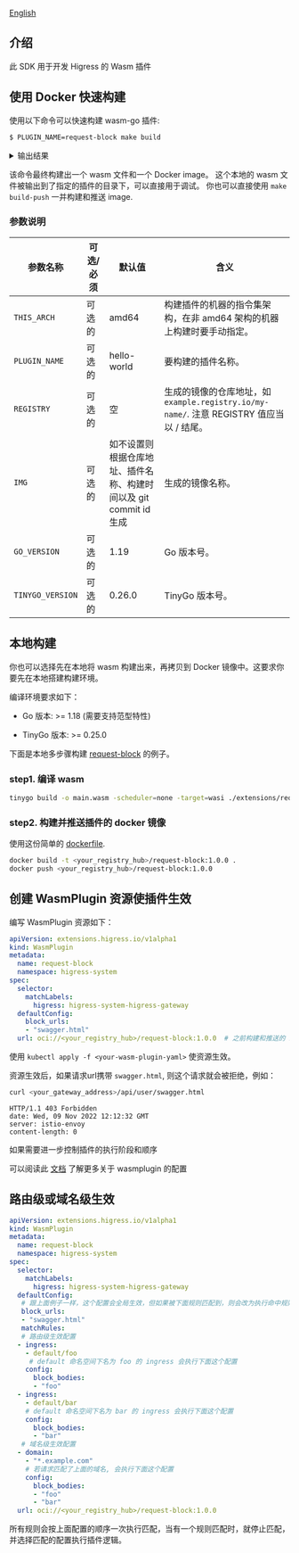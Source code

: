 [English](./README_EN.md)

## 介绍

此 SDK 用于开发 Higress 的 Wasm 插件

## 使用 Docker 快速构建

使用以下命令可以快速构建 wasm-go 插件:

```bash
$ PLUGIN_NAME=request-block make build
```

<details>
<summary>输出结果</summary>
<pre><code>
DOCKER_BUILDKIT=1 docker build --build-arg PLUGIN_NAME=request-block \
                               --build-arg THIS_ARCH= \
                               --build-arg GO_VERSION= \
                               --build-arg TINYGO_VERSION= \
                               -t request-block:20230213-170844-ca49714 \
                               -f DockerfileBuilder \
                               --output extensions/request-block .
[+] Building 84.6s (16/16)                                                                                                                                                                                                                                                0.0s 

image:            request-block:20230211-184334-f402f86
output wasm file: extensions/request-block/plugin.wasm
</code></pre>
</details>

该命令最终构建出一个 wasm 文件和一个 Docker image。
这个本地的 wasm 文件被输出到了指定的插件的目录下，可以直接用于调试。
你也可以直接使用 `make build-push` 一并构建和推送 image.

### 参数说明

| 参数名称             | 可选/必须 | 默认值                                      | 含义                                                                   |
|------------------|-------|------------------------------------------|----------------------------------------------------------------------|
| `THIS_ARCH`      | 可选的   | amd64                                    | 构建插件的机器的指令集架构，在非 amd64 架构的机器上构建时要手动指定。                               |
| `PLUGIN_NAME`    | 可选的   | hello-world                              | 要构建的插件名称。                                                            |
| `REGISTRY`       | 可选的   | 空                                        | 生成的镜像的仓库地址，如 `example.registry.io/my-name/`.  注意 REGISTRY 值应当以 / 结尾。 |
| `IMG`            | 可选的   | 如不设置则根据仓库地址、插件名称、构建时间以及 git commit id 生成 | 生成的镜像名称。                                                             |
| `GO_VERSION`     | 可选的   | 1.19                                     | Go 版本号。                                                              |
| `TINYGO_VERSION` | 可选的   | 0.26.0                                   | TinyGo 版本号。                                                          |

## 本地构建

你也可以选择先在本地将 wasm 构建出来，再拷贝到 Docker 镜像中。这要求你要先在本地搭建构建环境。

编译环境要求如下：

- Go 版本: >= 1.18 (需要支持范型特性)

- TinyGo 版本: >= 0.25.0

下面是本地多步骤构建 [request-block](extensions/request-block) 的例子。

### step1. 编译 wasm

```bash
tinygo build -o main.wasm -scheduler=none -target=wasi ./extensions/request-block/main.go
```

### step2. 构建并推送插件的 docker 镜像

使用这份简单的 [dockerfile](./Dockerfile).

```bash
docker build -t <your_registry_hub>/request-block:1.0.0 .
docker push <your_registry_hub>/request-block:1.0.0
```

## 创建 WasmPlugin 资源使插件生效

编写 WasmPlugin 资源如下：

```yaml
apiVersion: extensions.higress.io/v1alpha1
kind: WasmPlugin
metadata:
  name: request-block
  namespace: higress-system
spec:
  selector:
    matchLabels:
      higress: higress-system-higress-gateway
  defaultConfig:
    block_urls:
    - "swagger.html"
  url: oci://<your_registry_hub>/request-block:1.0.0  # 之前构建和推送的 image 地址
```

使用 `kubectl apply -f <your-wasm-plugin-yaml>` 使资源生效。

资源生效后，如果请求url携带 `swagger.html`, 则这个请求就会被拒绝，例如：

```bash
curl <your_gateway_address>/api/user/swagger.html
```

```text
HTTP/1.1 403 Forbidden
date: Wed, 09 Nov 2022 12:12:32 GMT
server: istio-envoy
content-length: 0
```

如果需要进一步控制插件的执行阶段和顺序

可以阅读此 [文档](https://istio.io/latest/docs/reference/config/proxy_extensions/wasm-plugin/) 了解更多关于 wasmplugin 的配置

## 路由级或域名级生效

```yaml
apiVersion: extensions.higress.io/v1alpha1
kind: WasmPlugin
metadata:
  name: request-block
  namespace: higress-system
spec:
  selector:
    matchLabels:
      higress: higress-system-higress-gateway
  defaultConfig:
   # 跟上面例子一样，这个配置会全局生效，但如果被下面规则匹配到，则会改为执行命中规则的配置
   block_urls:
   - "swagger.html"
   matchRules:
   # 路由级生效配置
  - ingress:
    - default/foo
     # default 命名空间下名为 foo 的 ingress 会执行下面这个配置
    config:
      block_bodies:
      - "foo"
  - ingress:
    - default/bar
    # default 命名空间下名为 bar 的 ingress 会执行下面这个配置
    config:
      block_bodies:
      - "bar"
   # 域名级生效配置
  - domain:
    - "*.example.com"
    # 若请求匹配了上面的域名, 会执行下面这个配置
    config:
      block_bodies:
      - "foo"
      - "bar"
  url: oci://<your_registry_hub>/request-block:1.0.0
```

所有规则会按上面配置的顺序一次执行匹配，当有一个规则匹配时，就停止匹配，并选择匹配的配置执行插件逻辑。


